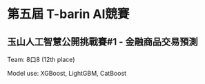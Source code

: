 # 第五屆 T-barin AI競賽 
## 玉山人工智慧公開挑戰賽#1 - 金融商品交易預測

Team: 8口8 (12th place)

Model use: XGBoost, LightGBM, CatBoost
